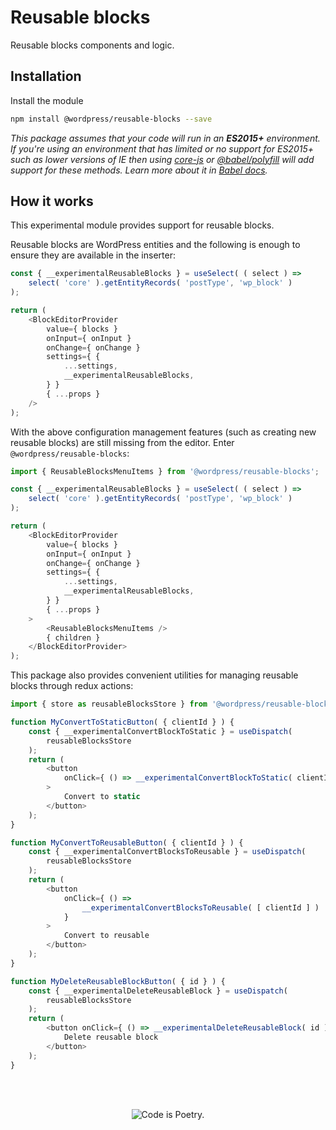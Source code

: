 # Reusable blocks

Reusable blocks components and logic.

## Installation

Install the module

```bash
npm install @wordpress/reusable-blocks --save
```

_This package assumes that your code will run in an **ES2015+** environment. If you're using an environment that has limited or no support for ES2015+ such as lower versions of IE then using [core-js](https://github.com/zloirock/core-js) or [@babel/polyfill](https://babeljs.io/docs/en/next/babel-polyfill) will add support for these methods. Learn more about it in [Babel docs](https://babeljs.io/docs/en/next/caveats)._

## How it works

This experimental module provides support for reusable blocks.

Reusable blocks are WordPress entities and the following is enough to ensure they are available in the inserter:

```js
const { __experimentalReusableBlocks } = useSelect( ( select ) =>
	select( 'core' ).getEntityRecords( 'postType', 'wp_block' )
);

return (
	<BlockEditorProvider
		value={ blocks }
		onInput={ onInput }
		onChange={ onChange }
		settings={ {
			...settings,
			__experimentalReusableBlocks,
		} }
		{ ...props }
	/>
);
```

With the above configuration management features (such as creating new reusable blocks) are still missing from the editor. Enter `@wordpress/reusable-blocks`:

```js
import { ReusableBlocksMenuItems } from '@wordpress/reusable-blocks';

const { __experimentalReusableBlocks } = useSelect( ( select ) =>
	select( 'core' ).getEntityRecords( 'postType', 'wp_block' )
);

return (
	<BlockEditorProvider
		value={ blocks }
		onInput={ onInput }
		onChange={ onChange }
		settings={ {
			...settings,
			__experimentalReusableBlocks,
		} }
		{ ...props }
	>
		<ReusableBlocksMenuItems />
		{ children }
	</BlockEditorProvider>
);
```

This package also provides convenient utilities for managing reusable blocks through redux actions:

```js
import { store as reusableBlocksStore } from '@wordpress/reusable-blocks';

function MyConvertToStaticButton( { clientId } ) {
	const { __experimentalConvertBlockToStatic } = useDispatch(
		reusableBlocksStore
	);
	return (
		<button
			onClick={ () => __experimentalConvertBlockToStatic( clientId ) }
		>
			Convert to static
		</button>
	);
}

function MyConvertToReusableButton( { clientId } ) {
	const { __experimentalConvertBlocksToReusable } = useDispatch(
		reusableBlocksStore
	);
	return (
		<button
			onClick={ () =>
				__experimentalConvertBlocksToReusable( [ clientId ] )
			}
		>
			Convert to reusable
		</button>
	);
}

function MyDeleteReusableBlockButton( { id } ) {
	const { __experimentalDeleteReusableBlock } = useDispatch(
		reusableBlocksStore
	);
	return (
		<button onClick={ () => __experimentalDeleteReusableBlock( id ) }>
			Delete reusable block
		</button>
	);
}
```

<br/><br/><p align="center"><img src="https://s.w.org/style/images/codeispoetry.png?1" alt="Code is Poetry." /></p>

